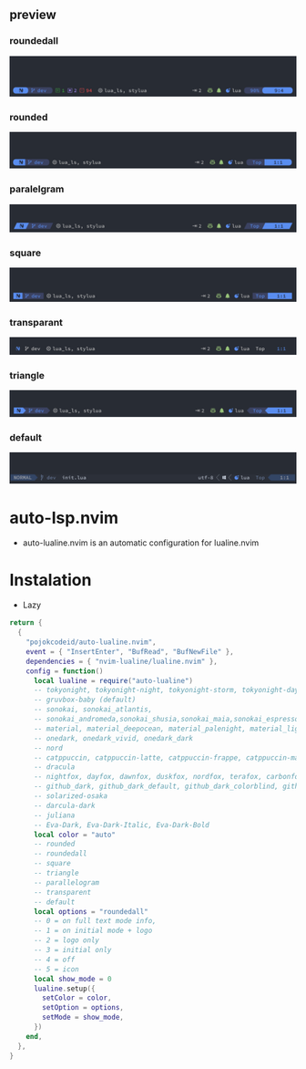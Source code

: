 ## preview

### roundedall

![home!](img.png)

### rounded

![home!](rounded.png)

### paralelgram

![home!](paralelgram.png)

### square

![home!](square.png)

### transparant

![home!](transparant.png)

### triangle

![home!](triangle.png)

### default

![home!](default.png)

# auto-lsp.nvim

- auto-lualine.nvim is an automatic configuration for lualine.nvim

# Instalation

- Lazy

```lua
return {
  {
    "pojokcodeid/auto-lualine.nvim",
    event = { "InsertEnter", "BufRead", "BufNewFile" },
    dependencies = { "nvim-lualine/lualine.nvim" },
    config = function()
      local lualine = require("auto-lualine")
      -- tokyonight, tokyonight-night, tokyonight-storm, tokyonight-day, tokyonight-moon
      -- gruvbox-baby (default)
      -- sonokai, sonokai_atlantis,
      -- sonokai_andromeda,sonokai_shusia,sonokai_maia,sonokai_espresso
      -- material, material_deepocean, material_palenight, material_lighter, material_darker
      -- onedark, onedark_vivid, onedark_dark
      -- nord
      -- catppuccin, catppuccin-latte, catppuccin-frappe, catppuccin-macchiato, catppuccin-mocha
      -- dracula
      -- nightfox, dayfox, dawnfox, duskfox, nordfox, terafox, carbonfox
      -- github_dark, github_dark_default, github_dark_colorblind, github_dark_dimmed
      -- solarized-osaka
      -- darcula-dark
      -- juliana
      -- Eva-Dark, Eva-Dark-Italic, Eva-Dark-Bold
      local color = "auto"
      -- rounded
      -- roundedall
      -- square
      -- triangle
      -- parallelogram
      -- transparent
      -- default
      local options = "roundedall"
      -- 0 = on full text mode info,
      -- 1 = on initial mode + logo
      -- 2 = logo only
      -- 3 = initial only
      -- 4 = off
      -- 5 = icon
      local show_mode = 0
      lualine.setup({
        setColor = color,
        setOption = options,
        setMode = show_mode,
      })
    end,
  },
}
```
